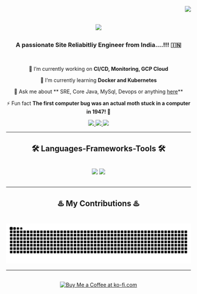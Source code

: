<img align="right" src="https://visitor-badge.laobi.icu/badge?page_id=Saif7M" />

<h1 align="center">
    <img src="https://readme-typing-svg.herokuapp.com/?font=Righteous&size=35&center=true&vCenter=true&width=500&height=70&duration=4000&lines=Hi+There!+🙋‍♂️;+I'm+Khajasaifan+Mulla!;" />
</h1>

<h3 align="center">A passionate Site Reliabitliy Engineer from India....!!! 🇮🇳</h3>

<br/>

<div align="center">
 
 🔭 I’m currently working on **CI/CD, Monitoring, GCP Cloud**
 
 🌱 I’m currently learning **Docker and Kubernetes**

💬 Ask me about ** SRE, Core Java, MySql, Devops or anything [here](https://github.com/Saif7M/Saif7M/issues)**

⚡ Fun fact **The first computer bug was an actual moth stuck in a computer in 1947! 🐛**

 </div>
 
<div align="center"> 
  <a href="mailto:saifan.mulla91@gmail.com">
    <img src="https://img.shields.io/badge/Gmail-333333?style=for-the-badge&logo=gmail&logoColor=red" />
  </a>
  <a href="https://www.linkedin.com/in/khajasaifan/" target="_blank">
    <img src="https://img.shields.io/badge/LinkedIn-0077B5?style=for-the-badge&logo=linkedin&logoColor=white" target="_blank" />
  </a>
  <a href="https://github.com/Saif7M" target="_blank">
     <img src="https://img.shields.io/badge/Portfolio-FF5722?style=for-the-badge&logo=todoist&logoColor=white" target="_blank" /> <!-- sqlite, safari, google-chrome are other good icon options -->
  </a>
</div>

 <hr/>
 
<h2 align="center"> 🛠 Languages-Frameworks-Tools 🛠 </h2>
<br/>
<div align="center">
    <img src="https://skillicons.dev/icons?i=c,java,selenium,mysql,html,css,javascript,vscode,eclipse,github" />
    <img src="https://skillicons.dev/icons?i=jenkins,linux,aws,gcp,kafka,git,terraform,kubernetes,docker,vim,grafana,prometheus" /><br>
</div>

<br/>
<hr/>

<div align="center">
  <h2>♨️ My Contributions ♨️</h2>
  <br>
  <img alt="snake eating my contributions" src="https://raw.githubusercontent.com/Saif7M/Saif7M/output/github-contribution-grid-snake.svg" />
  <br/>
</div>

<hr/>

<br/>

<div align="center">
<a href='' target='_blank'><img height='64' style='border:0px;height:64px;' src='https://storage.ko-fi.com/cdn/kofi1.png?v=3' border='0' alt='Buy Me a Coffee at ko-fi.com' /></a>
</div>

<br/>
